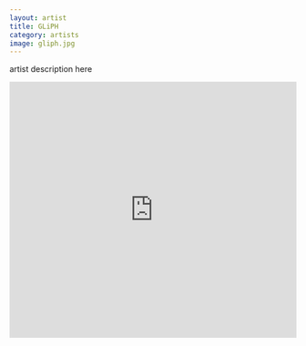 ```yaml
---
layout: artist
title: GLiPH
category: artists
image: gliph.jpg
---
```

<p>artist description here</p>
<iframe width="100%" height="450" scrolling="no" frameborder="no" src="https://w.soundcloud.com/player/?url=https%3A//api.soundcloud.com/users/9880689&amp;color=999999&amp;auto_play=false&amp;hide_related=true&amp;show_artwork=false"></iframe>
